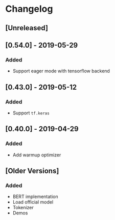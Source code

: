 # Changelog

## [Unreleased]

## [0.54.0] - 2019-05-29

### Added

- Support eager mode with tensorflow backend

## [0.43.0] - 2019-05-12

### Added

- Support `tf.keras`

## [0.40.0] - 2019-04-29

### Added

- Add warmup optimizer

## [Older Versions]

### Added

- BERT implementation
- Load official model
- Tokenizer
- Demos

